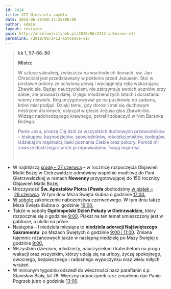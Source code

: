 ```yaml
---
id: 2414
title: XII Niedziela zwykła
date: 2018-06-26T00:37:25+00:00
author: admin
layout: revision
guid: http://anielaolsztynek.pl/2018/06/2412-autosave-v1/
permalink: /2018/06/2412-autosave-v1/
---
```

> **Łk 1, 57-66. 80**
> 
> **Mistrz**
> 
> W sztuce sakralnej, zwłaszcza na wschodnich ikonach, św. Jan Chrzciciel jest przedstawiany w pokłonie przed Jezusem. Stoi w postawie pokory ze schyloną głową i wyciągniętą ręką wskazującą Zbawiciela. Będąc nauczycielem, nie zatrzymuje swoich uczniów przy sobie, ale prowadzi dalej. O jego młodzieńczych latach i dorastaniu wiemy niewiele. Bóg przygotowywał go na pustkowiu do zadania, które miał podjąć. Dzięki temu, gdy dorósł i stał się duchowym mistrzem dla innych, usłyszał w głosie Jezusa głos Zbawiciela. Widząc nadchodzącego krewnego, potrafił zobaczyć w Nim Baranka Bożego.
> 
> <span style="color: #666699;">Panie Jezu, proszę Cię dziś za wszystkich duchowych przewodników &#8211; biskupów, kaznodziejów, spowiedników, rekolekcjonistów, teologów. Udzielaj im mądrości, łaski poznania Ciebie oraz pokory. Pomóż mi zawsze dostrzegać w ich przepowiadaniu Twoją mądrość.</span>
> 
> &nbsp;

  * W najbliższą <span style="text-decoration: underline;">środę &#8211; 27 czerwca</span> &#8211; w rocznicę rozpoczęcia Objawień Matki Bożej w Gietrzwałdzie odmówimy wspólnie modlitwę do Pani Gietrzwałdzkiej w ramach **Nowenny** przygotowującej do 150 rocznicy Objawień Matki Bożej.
  * Uroczystość **Św. Apostołów Piotra i Pawła** obchodzimy <span style="text-decoration: underline;">w piątek –</span> <span style="text-decoration: underline;">29 czerwca</span>. W tym dniu Msza Święta ślubna o godzinie <span style="text-decoration: underline;">17:00.</span>
  * <span style="text-decoration: underline;">W sobotę</span> zakończenie nabożeństwa czerwcowego. W tym dniu także Msza Święta ślubna o  godzinie <span style="text-decoration: underline;">16:00.</span>
  * Także w sobotę **Ogólnopolski** **Dzień Pokuty w Gietrzwałdzie,** który rozpocznie się o godzinie <span style="text-decoration: underline;">9:00</span>. Plakat na ten temat umieszczony jest w gablocie, a ulotki na półce.
  * Następna – I niedziela miesiąca to **niedziela adoracji Najświętszego** **Sakramentu**  po Mszach Świętych o godzinie <span style="text-decoration: underline;">9:00 i 11:00</span>. Zmiana tajemnic różańcowych także w następną niedzielę po Mszy Świętej o godzinie <span style="text-decoration: underline;">9:00.</span>
  * Wszystkim dzieciom, młodzieży, nauczycielom i katechetom na progu wakacji oraz wszystkim, którzy udają się na urlopy, życzę spokojnego, owocnego, bezpiecznego i radosnego wypoczynku oraz wielu miłych wrażeń.
  * W minionym tygodniu odszedł do wieczności nasz parafianin ś.p. Stanisław Biały, lat 78. Wieczny odpoczynek racz zmarłemu dać Panie. Pogrzeb jutro o godzinie <span style="text-decoration: underline;">13:00</span>.